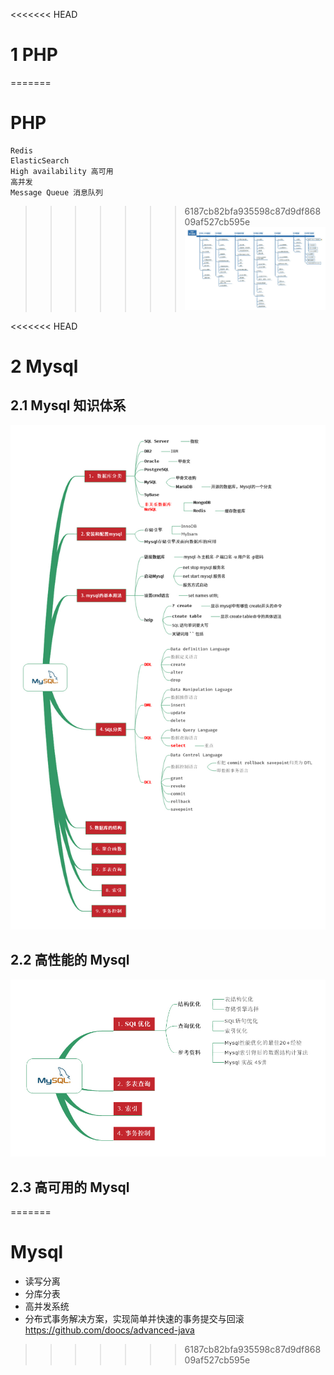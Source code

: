 <<<<<<< HEAD
# 1 PHP
=======
# PHP
```
Redis
ElasticSearch
High availability 高可用
高并发
Message Queue 消息队列
```
>>>>>>> 6187cb82bfa935598c87d9df86809af527cb595e
![PHP知识体系](php.jpeg)



<<<<<<< HEAD

# 2 Mysql

## 2.1 Mysql 知识体系
![Mysql知识体系](Mysql/mysql.jpg)



## 2.2 高性能的 Mysql
![高性能的 Mysql](Mysql/高性能的Mysql.jpg)


## 2.3 高可用的 Mysql
=======
# Mysql
  * 读写分离
  * 分库分表
  * 高并发系统
  * 分布式事务解决方案，实现简单并快速的事务提交与回滚
  https://github.com/doocs/advanced-java
>>>>>>> 6187cb82bfa935598c87d9df86809af527cb595e
